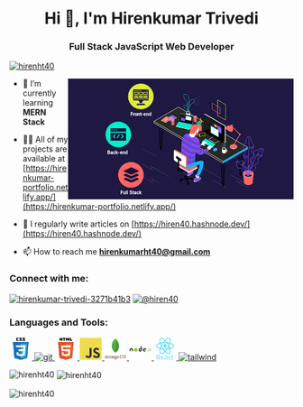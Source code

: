 <h1 align="center">Hi 👋, I'm Hirenkumar Trivedi</h1>
<h3 align="center">Full Stack JavaScript Web Developer</h3>


<p align="left"> <a href="https://github.com/ryo-ma/github-profile-trophy"><img src="https://github-profile-trophy.vercel.app/?username=hirenht40" alt="hirenht40" /></a> </p>

<img align="right" alt="coding" width="400" src="./Image/full-stack-development.gif">

- 🌱 I’m currently learning **MERN Stack**

- 👨‍💻 All of my projects are available at [https://hirenkumar-portfolio.netlify.app/](https://hirenkumar-portfolio.netlify.app/)

- 📝 I regularly write articles on [https://hiren40.hashnode.dev/](https://hiren40.hashnode.dev/)

- 📫 How to reach me **hirenkumarht40@gmail.com**

<h3 align="left">Connect with me:</h3>
<p align="left">
<a href="https://linkedin.com/in/hirenkumar-trivedi-3271b41b3" target="blank"><img align="center" src="https://raw.githubusercontent.com/rahuldkjain/github-profile-readme-generator/master/src/images/icons/Social/linked-in-alt.svg" alt="hirenkumar-trivedi-3271b41b3" height="30" width="40" /></a>
<a href="https://hashnode.com/@hiren40" target="blank"><img align="center" src="https://raw.githubusercontent.com/rahuldkjain/github-profile-readme-generator/master/src/images/icons/Social/hashnode.svg" alt="@hiren40" height="30" width="40" /></a>
</p>

<h3 align="left">Languages and Tools:</h3>
<p align="left"> <a href="https://www.w3schools.com/css/" target="_blank" rel="noreferrer"> <img src="https://raw.githubusercontent.com/devicons/devicon/master/icons/css3/css3-original-wordmark.svg" alt="css3" width="40" height="40"/> </a> <a href="https://git-scm.com/" target="_blank" rel="noreferrer"> <img src="https://www.vectorlogo.zone/logos/git-scm/git-scm-icon.svg" alt="git" width="40" height="40"/> </a> <a href="https://www.w3.org/html/" target="_blank" rel="noreferrer"> <img src="https://raw.githubusercontent.com/devicons/devicon/master/icons/html5/html5-original-wordmark.svg" alt="html5" width="40" height="40"/> </a> <a href="https://developer.mozilla.org/en-US/docs/Web/JavaScript" target="_blank" rel="noreferrer"> <img src="https://raw.githubusercontent.com/devicons/devicon/master/icons/javascript/javascript-original.svg" alt="javascript" width="40" height="40"/> </a> <a href="https://www.mongodb.com/" target="_blank" rel="noreferrer"> <img src="https://raw.githubusercontent.com/devicons/devicon/master/icons/mongodb/mongodb-original-wordmark.svg" alt="mongodb" width="40" height="40"/> </a> <a href="https://nodejs.org" target="_blank" rel="noreferrer"> <img src="https://raw.githubusercontent.com/devicons/devicon/master/icons/nodejs/nodejs-original-wordmark.svg" alt="nodejs" width="40" height="40"/> </a> <a href="https://reactjs.org/" target="_blank" rel="noreferrer"> <img src="https://raw.githubusercontent.com/devicons/devicon/master/icons/react/react-original-wordmark.svg" alt="react" width="40" height="40"/> </a> <a href="https://tailwindcss.com/" target="_blank" rel="noreferrer"> <img src="https://www.vectorlogo.zone/logos/tailwindcss/tailwindcss-icon.svg" alt="tailwind" width="40" height="40"/> </a> </p>

<p><img align="left" src="https://github-readme-stats.vercel.app/api/top-langs?username=hirenht40&show_icons=true&locale=en&layout=compact" alt="hirenht40" /></p>

<p>&nbsp;<img align="center" src="https://github-readme-stats.vercel.app/api?username=hirenht40&show_icons=true&locale=en" alt="hirenht40" /></p>

<p><img align="center" src="https://github-readme-streak-stats.herokuapp.com/?user=hirenht40&" alt="hirenht40" /></p>
